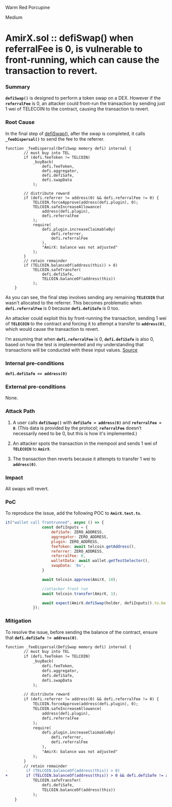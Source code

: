 Warm Red Porcupine

Medium

# AmirX.sol :: defiSwap() when referralFee is 0, is vulnerable to front-running, which can cause the transaction to revert.

### Summary

**`defiSwap()`** is designed to perform a token swap on a DEX. However if the **`referralFee`** is 0, an attacker could front-run the transaction by sending just 1 wei of TELECOIN to the contract, causing the transaction to revert.

### Root Cause

In the final step of [defiSwap()](https://github.com/sherlock-audit/2024-11-telcoin/blob/main/telcoin-audit/contracts/swap/AmirX.sol#L156-L164), after the swap is completed, it calls **``_feeDispersal()``** to send the fee to the referrer.
```Solidity
function _feeDispersal(DefiSwap memory defi) internal {
        // must buy into TEL
        if (defi.feeToken != TELCOIN)
            _buyBack(
                defi.feeToken,
                defi.aggregator,
                defi.defiSafe,
                defi.swapData
            );

        // distribute reward
        if (defi.referrer != address(0) && defi.referralFee != 0) {
            TELCOIN.forceApprove(address(defi.plugin), 0);
            TELCOIN.safeIncreaseAllowance(
                address(defi.plugin),
                defi.referralFee
            );
            require(
                defi.plugin.increaseClaimableBy(
                    defi.referrer,
                    defi.referralFee
                ),
                "AmirX: balance was not adjusted"
            );
        }
        // retain remainder
        if (TELCOIN.balanceOf(address(this)) > 0)
            TELCOIN.safeTransfer(
                defi.defiSafe,
                TELCOIN.balanceOf(address(this))
            );
    }
```
As you can see, the final step involves sending any remaining **``TELECOIN``** that wasn't allocated to the referrer. This becomes problematic when **``defi.referralFee``** is 0 because **``defi.defiSafe``**  is 0 too.
 
An attacker could exploit this by front-running the transaction, sending 1 wei of **``TELECOIN``** to the contract and forcing it to attempt a transfer to **``address(0)``**, which would cause the transaction to revert.

I’m assuming that when **``defi.referralFee``** is 0, **``defi.defiSafe``** is also 0, based on how the test is implemented and my understanding that transactions will be conducted with these input values. [Source](https://github.com/sherlock-audit/2024-11-telcoin/blob/main/telcoin-audit/test/AmirX.test.ts#L432-L441)



### Internal pre-conditions

**``defi.defiSafe == address(0)``**

### External pre-conditions

None.

### Attack Path

1. A user calls **``defiSwap()``** with **``defiSafe = address(0)``** and **``referralFee = 0``**. (This data is provided by the protocol; **``referralFee``** doesn’t necessarily need to be 0, but this is how it's implemented.)

2. An attacker spots the transaction in the mempool and sends 1 wei of **``TELECOIN``** to **``AmirX``**.

3. The transaction then reverts because it attempts to transfer 1 wei to **``address(0)``**.

### Impact

All swaps will revert.

### PoC

To reproduce the issue, add the following POC to **``AmirX.test.ts``**.
```js
it("wallet call frontrunned", async () => {
                const defiInputs = {
                    defiSafe: ZERO_ADDRESS,
                    aggregator: ZERO_ADDRESS,
                    plugin: ZERO_ADDRESS,
                    feeToken: await telcoin.getAddress(),
                    referrer: ZERO_ADDRESS,
                    referralFee: 0,
                    walletData: await wallet.getTestSelector(),
                    swapData: '0x',
                }

                await telcoin.approve(AmirX, 10);

                //attacker front run
                await telcoin.transfer(AmirX, 1);

                await expect(AmirX.defiSwap(holder, defiInputs)).to.be.reverted; 
            });
```

### Mitigation

To resolve the issue, before sending the balance of the contract, ensure that **``defi.defiSafe != address(0)``**. 
```diff
function _feeDispersal(DefiSwap memory defi) internal {
        // must buy into TEL
        if (defi.feeToken != TELCOIN)
            _buyBack(
                defi.feeToken,
                defi.aggregator,
                defi.defiSafe,
                defi.swapData
            );

        // distribute reward
        if (defi.referrer != address(0) && defi.referralFee != 0) {
            TELCOIN.forceApprove(address(defi.plugin), 0);
            TELCOIN.safeIncreaseAllowance(
                address(defi.plugin),
                defi.referralFee
            );
            require(
                defi.plugin.increaseClaimableBy(
                    defi.referrer,
                    defi.referralFee
                ),
                "AmirX: balance was not adjusted"
            );
        }
        // retain remainder
-        if (TELCOIN.balanceOf(address(this)) > 0)
+        if (TELCOIN.balanceOf(address(this)) > 0 && defi.defiSafe != address(0))
            TELCOIN.safeTransfer(
                defi.defiSafe,
                TELCOIN.balanceOf(address(this))
            );
    }
```
